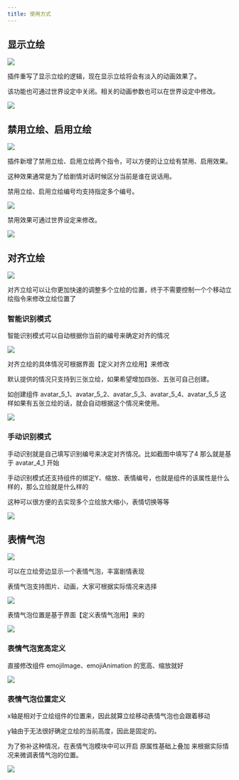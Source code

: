 ```yaml
---
title: 使用方式
---
```


## 显示立绘

![](https://cdn.gcw.wiki/docs/202312291605152.gif)

插件重写了显示立绘的逻辑，现在显示立绘将会有淡入的动画效果了。

该功能也可通过世界设定中关闭。相关的动画参数也可以在世界设定中修改。

![](https://cdn.gcw.wiki/docs/202312291126623.png)

## 禁用立绘、启用立绘

![](https://cdn.gcw.wiki/docs/202312291127702.png)

插件新增了禁用立绘、启用立绘两个指令，可以方便的让立绘有禁用、启用效果。

这种效果通常是为了给剧情对话时候区分当前是谁在说话用。

禁用立绘、启用立绘编号均支持指定多个编号。

![](https://cdn.gcw.wiki/docs/202312291606102.gif)

禁用效果可通过世界设定来修改。

![](https://cdn.gcw.wiki/docs/202312291127299.png)

## 对齐立绘

![](https://cdn.gcw.wiki/docs/202312291606711.gif)

对齐立绘可以让你更加快速的调整多个立绘的位置，终于不需要控制一个个移动立绘指令来修改立绘位置了

### 智能识别模式

智能识别模式可以自动根据你当前的编号来确定对齐的情况

![](https://cdn.gcw.wiki/docs/202312291127217.png)

对齐立绘的具体情况可根据界面【定义对齐立绘用】来修改

默认提供的情况只支持到三张立绘，如果希望增加四张、五张可自己创建。

如创建组件 avatar_5_1、avatar_5_2、avatar_5_3、avatar_5_4、avatar_5_5 这样如果有五张立绘的话，就会自动根据这个情况来使用。

![](https://cdn.gcw.wiki/docs/202312291128282.png)

### 手动识别模式

手动识别就是自己填写识别编号来决定对齐情况。比如截图中填写了4 那么就是基于 avatar_4_1 开始

手动识别模式还支持组件的绑定Y、缩放、表情编号，也就是组件的该属性是什么样的，那么立绘就是什么样的

这种可以很方便的去实现多个立绘放大缩小，表情切换等等

![](https://cdn.gcw.wiki/docs/202312291128022.png)

## 表情气泡

![](https://cdn.gcw.wiki/docs/202312291607913.gif)

可以在立绘旁边显示一个表情气泡，丰富剧情表现

表情气泡支持图片、动画，大家可根据实际情况来选择

![](https://cdn.gcw.wiki/docs/202312291128204.png)

表情气泡位置是基于界面【定义表情气泡用】来的

![](https://cdn.gcw.wiki/docs/202312291128013.png)

### 表情气泡宽高定义

直接修改组件 emojiImage、emojiAnimation 的宽高、缩放就好

![](https://cdn.gcw.wiki/docs/202312291129074.png)

### 表情气泡位置定义

x轴是相对于立绘组件的位置来，因此就算立绘移动表情气泡也会跟着移动

y轴由于无法很好确定立绘的当前高度，因此是固定的。

为了弥补这种情况，在表情气泡模块中可以开启 原属性基础上叠加 来根据实际情况来微调表情气泡的位置。

![](https://cdn.gcw.wiki/docs/202312291129480.png)